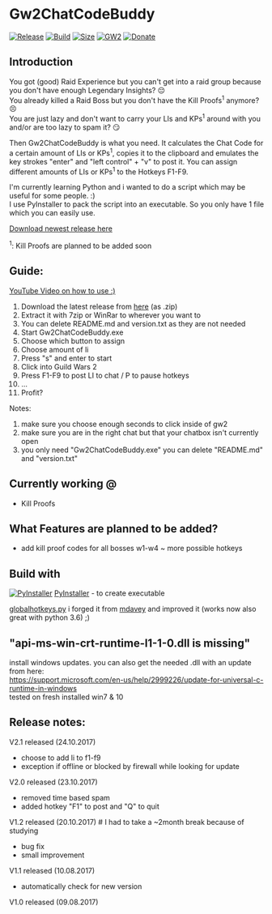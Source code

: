 # Gw2ChatCodeBuddy
[![Release](https://img.shields.io/badge/release-v2.1-brightgreen.svg)](https://github.com/LowkeyFlex/Gw2ChatCodeBuddy/releases)
[![Build](https://img.shields.io/badge/build-passing-brightgreen.svg)](https://github.com/LowkeyFlex/Gw2ChatCodeBuddy/releases)
[![Size](https://img.shields.io/badge/size-9.734mb-brightgreen.svg)](https://github.com/LowkeyFlex/Gw2ChatCodeBuddy/releases)
[![GW2](https://img.shields.io/badge/gw2-LowkeyFlex.8432-blue.svg)](#)
[![Donate](https://img.shields.io/badge/Donate-PayPal-blue.svg)](https://www.paypal.me/LowkeyFlex)

## Introduction
You got (good) Raid Experience but you can't get into a raid group because you don't have enough Legendary Insights? :pensive:  
You already killed a Raid Boss but you don't have the Kill Proofs<sup>1</sup> anymore? :persevere:  
You are just lazy and don't want to carry your LIs and KPs<sup>1</sup> around with you and/or are too lazy to spam it? :smirk:

Then Gw2ChatCodeBuddy is what you need.
It calculates the Chat Code for a certain amount of LIs or KPs<sup>1</sup>, copies it to the clipboard and emulates the key strokes "enter" and "left control" + "v" to post it.
You can assign different amounts of LIs or KPs<sup>1</sup> to the Hotkeys F1-F9.

I'm currently learning Python and i wanted to do a script which may be useful for some people. :)  
I use PyInstaller to pack the script into an executable. So you only have 1 file which you can easily use.

[Download newest release here](https://github.com/LowkeyFlex/Gw2ChatCodeBuddy/releases)

<sup>1</sup>: Kill Proofs are planned to be added soon

## Guide:
[YouTube Video on how to use :)](https://www.youtube.com/watch?v=rGlqyOEN5oM)

1. Download the latest release from [here](https://github.com/LowkeyFlex/Gw2ChatCodeBuddy/releases) (as .zip)
2. Extract it with 7zip or WinRar to wherever you want to
3. You can delete README.md and version.txt as they are not needed
5. Start Gw2ChatCodeBuddy.exe
6. Choose which button to assign
7. Choose amount of li
8. Press "s" and enter to start
9. Click into Guild Wars 2
10. Press F1-F9 to post LI to chat / P to pause hotkeys
11. ...
12. Profit?

Notes: 
1. make sure you choose enough seconds to click inside of gw2
2. make sure you are in the right chat but that your chatbox isn't currently open
3. you only need "Gw2ChatCodeBuddy.exe" you can delete "README.md" and "version.txt"

## Currently working @
- Kill Proofs

## What Features are planned to be added?
- add kill proof codes for all bosses w1-w4
~ more possible hotkeys

## Build with
[![PyInstaller](http://www.pyinstaller.org/_downloads/pyinstaller-draft1a-35x35-trans.png)](http://www.pyinstaller.org/)  [PyInstaller](http://www.pyinstaller.org/) - to create executable

[globalhotkeys.py](https://gist.github.com/LowkeyFlex/a9a2eb296fab2106a5ae7c16b8874a4b) i forged it from [mdavey](https://gist.github.com/mdavey/6d40a89dbc15aefcc8cd) and improved it (works now also great with python 3.6) ;)

## "api-ms-win-crt-runtime-l1-1-0.dll is missing"
install windows updates. you can also get the needed .dll with an update from here:  
https://support.microsoft.com/en-us/help/2999226/update-for-universal-c-runtime-in-windows  
tested on fresh installed win7 & 10

## Release notes:
V2.1 released (24.10.2017)
- choose to add li to f1-f9
- exception if offline or blocked by firewall while looking for update

V2.0 released (23.10.2017)
- removed time based spam
- added hotkey "F1" to post and "Q" to quit

V1.2 released (20.10.2017) # I had to take a ~2month break because of studying
- bug fix
- small improvement

V1.1 released (10.08.2017)
- automatically check for new version

V1.0 released (09.08.2017)
